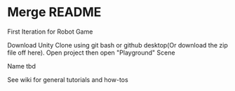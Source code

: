 # Merge README
First Iteration for Robot Game

Download Unity
Clone using git bash or github desktop(Or download the zip file off here). Open project then open "Playground" Scene

Name tbd

See wiki for general tutorials and how-tos
